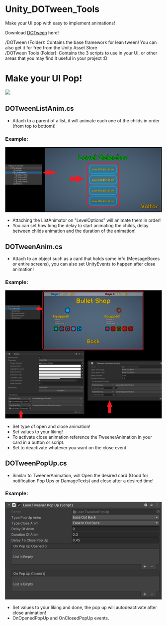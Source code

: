 # Unity_DOTween_Tools
Make your UI pop with easy to implement animations!

Download <a href='https://assetstore.unity.com/packages/tools/animation/dotween-hotween-v2-27676'>DOTween</a> here!

/DOTween (Folder): Contains the base framework for lean tween! You can also get it for free from the Unity Asset Store <br>
/DOTween Tools (Folder): Contains the 3 scripts to use in your UI, or other areas that you may find it useful in your project :D <br>

# Make your UI Pop!
![](Screenshots/Demo.gif)


## DOTweenListAnim.cs
- Attach to a parent of a list, it will animate each one of the childs in order (from top to bottom)!

### Example: <br>
![](Screenshots/ListAnimator.png)
- Attaching the ListAnimator on "LevelOptions" will animate them in order!
- You can set how long the delay to start animating the childs, delay between childs animation and the duration of the animation!

## DOTweenAnim.cs
- Attach to an object such as a card that holds some info (MeesageBoxes or entire screens), you can also set UnityEvents to happen after close animation!  

### Example: <br>
![](Screenshots/TweenerAnimation.png)
- Set type of open and close animation!
- Set values to your liking!
- To activate close animation reference the TweenerAnimation in your card in a button or script.
- Set to deactivate whatever you want on the close event

## DOTweenPopUp.cs
- Similar to TweenerAnimation, will Open the desired card (Good for notification Pop Ups or DamageTexts) and close after a desired time!

### Example: <br>
![](Screenshots/PopUp.png)
- Set values to your liking and done, the pop up will autodeactivate after close animation!
- OnOpenedPopUp and OnClosedPopUp events.
